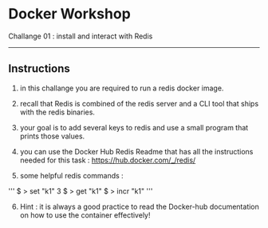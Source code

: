 # Docker Workshop
Challange 01 : install and interact with Redis 

---


## Instructions

 1. in this challange you are required to run a redis docker image.
 2. recall that Redis is combined of the redis server and a CLI tool that ships with the redis binaries.
 3. your goal is to add several keys to redis and use a small program that prints those values.
 4. you can use the Docker Hub Redis Readme that has all the instructions needed for this task :
https://hub.docker.com/_/redis/

5. some helpful redis commands :

'''
$ > set "k1" 3
$ > get "k1"
$ > incr "k1"
'''


6. Hint : it is always a good practice to read the Docker-hub documentation on how to use the container effectively!